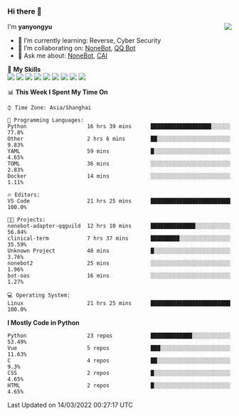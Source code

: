 ### Hi there 👋

<a href="#">
  <img align="right" src="https://github-readme-stats.vercel.app/api?username=yanyongyu&count_private=true&show_icons=true&bg_color=15,f2f7fd,E0EAFC" />
</a>

I'm **yanyongyu**

- 🌱 I’m currently learning: Reverse, Cyber Security
- 👯 I’m collaborating on: [NoneBot](https://github.com/nonebot), [QQ Bot](https://github.com/Mrs4s/go-cqhttp)
- 💬 Ask me about: [NoneBot](https://github.com/nonebot), [CAI](https://github.com/cscs181/CAI)

🌟 **My Skills**  
![](https://img.shields.io/badge/-Python-3e74a2?style=flat-square&logo=Python&logoColor=fff)
![](https://img.shields.io/badge/-Node.js-339933?style=flat-square&logo=Node.js&logoColor=fff)
![](https://img.shields.io/badge/-Vue-4fc08d?style=flat-square&logo=Vue.js&logoColor=fff)
![](https://img.shields.io/badge/-React-2d98ce?style=flat-square&logo=React&logoColor=fff)
![](https://img.shields.io/badge/-Docker-2496ED?style=flat-square&logo=Docker&logoColor=fff)
![](https://img.shields.io/badge/-Linux-000000?style=flat-square&logo=Linux&logoColor=fff)
![](https://img.shields.io/badge/-MySQL-4479A1?style=flat-square&logo=MySQL&logoColor=fff)
![](https://img.shields.io/badge/-Redis-DC382D?style=flat-square&logo=Redis&logoColor=fff)
![](https://img.shields.io/badge/-MongoDB-47A248?style=flat-square&logo=MongoDB&logoColor=fff)

<!--START_SECTION:waka-->
📊 **This Week I Spent My Time On** 

```text
⌚︎ Time Zone: Asia/Shanghai

💬 Programming Languages: 
Python                   16 hrs 39 mins      ███████████████████░░░░░░   77.8% 
Other                    2 hrs 6 mins        ██░░░░░░░░░░░░░░░░░░░░░░░   9.83% 
YAML                     59 mins             █░░░░░░░░░░░░░░░░░░░░░░░░   4.65% 
TOML                     36 mins             ░░░░░░░░░░░░░░░░░░░░░░░░░   2.83% 
Docker                   14 mins             ░░░░░░░░░░░░░░░░░░░░░░░░░   1.11%

🔥 Editors: 
VS Code                  21 hrs 25 mins      █████████████████████████   100.0%

🐱‍💻 Projects: 
nonebot-adapter-qqguild  12 hrs 10 mins      ██████████████░░░░░░░░░░░   56.84% 
clinical-term            7 hrs 37 mins       █████████░░░░░░░░░░░░░░░░   35.59% 
Unknown Project          48 mins             █░░░░░░░░░░░░░░░░░░░░░░░░   3.76% 
nonebot2                 25 mins             ░░░░░░░░░░░░░░░░░░░░░░░░░   1.96% 
bot-oas                  16 mins             ░░░░░░░░░░░░░░░░░░░░░░░░░   1.27%

💻 Operating System: 
Linux                    21 hrs 25 mins      █████████████████████████   100.0%

```

**I Mostly Code in Python** 

```text
Python                   23 repos            █████████████░░░░░░░░░░░░   53.49% 
Vue                      5 repos             ███░░░░░░░░░░░░░░░░░░░░░░   11.63% 
C                        4 repos             ██░░░░░░░░░░░░░░░░░░░░░░░   9.3% 
CSS                      2 repos             █░░░░░░░░░░░░░░░░░░░░░░░░   4.65% 
HTML                     2 repos             █░░░░░░░░░░░░░░░░░░░░░░░░   4.65%

```



 Last Updated on 14/03/2022 00:27:17 UTC
<!--END_SECTION:waka-->
